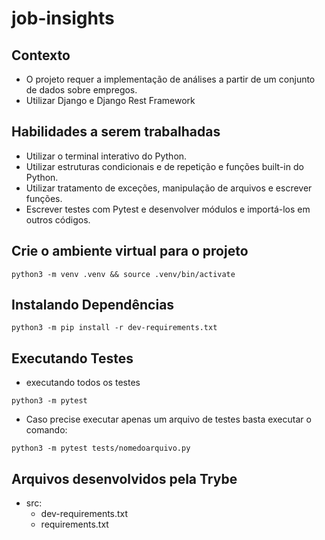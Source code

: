 # job-insights

## Contexto
- O projeto requer a implementação de análises a partir de um conjunto de dados sobre empregos.
- Utilizar Django e Django Rest Framework

## Habilidades a serem trabalhadas
- Utilizar o terminal interativo do Python.
- Utilizar estruturas condicionais e de repetição e  funções built-in do Python.
- Utilizar tratamento de exceções, manipulação de arquivos e escrever funções.
- Escrever testes com Pytest e desenvolver  módulos e importá-los em outros códigos.
## Crie o ambiente virtual para o projeto
```
python3 -m venv .venv && source .venv/bin/activate
```
## Instalando Dependências
```
python3 -m pip install -r dev-requirements.txt
```
## Executando Testes
* executando todos os testes
 ```
 python3 -m pytest
```
* Caso precise executar apenas um arquivo de testes basta executar o comando:
```
python3 -m pytest tests/nomedoarquivo.py
```
## Arquivos desenvolvidos pela Trybe
* src:
  - dev-requirements.txt
  - requirements.txt